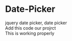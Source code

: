 # Date-Picker
jquery date picker, date picker<br />
Add this code our projrct<br />
This is working properly
